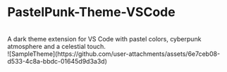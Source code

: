# PastelPunk-Theme-VSCode

<br />
A dark theme extension for VS Code with pastel colors, cyberpunk atmosphere and a celestial touch.
<br />
![SampleTheme](https://github.com/user-attachments/assets/6e7ceb08-d533-4c8a-bbdc-01645d9d3a3d)
